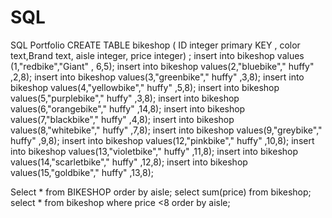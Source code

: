 # SQL
SQL Portfolio
CREATE TABLE bikeshop ( ID integer primary KEY , color text,Brand text,  aisle  integer, price   integer) ;
insert into bikeshop values (1,"redbike","Giant" , 6,5);
insert into bikeshop values(2,"bluebike"," huffy" ,2,8);
insert into bikeshop values(3,"greenbike"," huffy" ,3,8);
insert into bikeshop values(4,"yellowbike"," huffy" ,5,8);
insert into bikeshop values(5,"purplebike"," huffy" ,3,8);
insert into bikeshop values(6,"orangebike"," huffy" ,14,8);
insert into bikeshop values(7,"blackbike"," huffy" ,4,8);
insert into bikeshop values(8,"whitebike"," huffy" ,7,8);
insert into bikeshop values(9,"greybike"," huffy" ,9,8);
insert into bikeshop values(12,"pinkbike"," huffy" ,10,8);
insert into bikeshop values(13,"violetbike"," huffy" ,11,8);
insert into bikeshop values(14,"scarletbike"," huffy" ,12,8);
insert into bikeshop values(15,"goldbike"," huffy" 
,13,8);

Select * from BIKESHOP order by aisle; 
select sum(price) from bikeshop;
select * from bikeshop where price <8 order by aisle;
